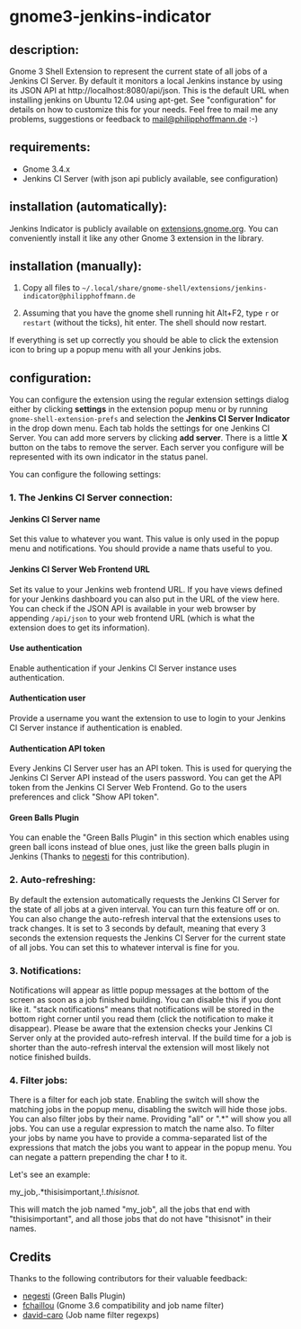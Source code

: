 # gnome3-jenkins-indicator

## description:
Gnome 3 Shell Extension to represent the current state of all jobs of a Jenkins CI Server.
By default it monitors a local Jenkins instance by using its JSON API at http://localhost:8080/api/json.
This is the default URL when installing jenkins on Ubuntu 12.04 using apt-get.
See "configuration" for details on how to customize this for your needs.
Feel free to mail me any problems, suggestions or feedback to mail@philipphoffmann.de :-)

## requirements:
- Gnome 3.4.x
- Jenkins CI Server (with json api publicly available, see configuration)

## installation (automatically):
Jenkins Indicator is publicly available on [extensions.gnome.org](https://extensions.gnome.org/extension/399/jenkins-ci-server-indicator/).
You can conveniently install it like any other Gnome 3 extension in the library.

## installation (manually):
1. Copy all files to `~/.local/share/gnome-shell/extensions/jenkins-indicator@philipphoffmann.de`

2. Assuming that you have the gnome shell running hit Alt+F2, type `r` or `restart` (without the ticks), hit enter. The shell should now restart.

If everything is set up correctly you should be able to click the extension icon to bring up a popup menu with all your Jenkins jobs. 

## configuration:
You can configure the extension using the regular extension settings dialog either by clicking **settings** in the extension popup menu or by running `gnome-shell-extension-prefs` and selection the **Jenkins CI Server Indicator** in the drop down menu. 
Each tab holds the settings for one Jenkins CI Server.
You can add more servers by clicking **add server**.
There is a little **X** button on the tabs to remove the server.
Each server you configure will be represented with its own indicator in the status panel.

You can configure the following settings:

### 1. The Jenkins CI Server connection:
#### Jenkins CI Server name
Set this value to whatever you want. This value is only used in the popup menu and notifications. You should provide a name thats useful to you.

#### Jenkins CI Server Web Frontend URL
Set its value to your Jenkins web frontend URL. If you have views defined for your Jenkins dashboard you can also put in the URL of the view here.
You can check if the JSON API is available in your web browser by appending `/api/json` to your web frontend URL (which is what the extension does to get its information).

#### Use authentication
Enable authentication if your Jenkins CI Server instance uses authentication.

#### Authentication user
Provide a username you want the extension to use to login to your Jenkins CI Server instance if authentication is enabled.

#### Authentication API token
Every Jenkins CI Server user has an API token. This is used for querying the Jenkins CI Server API instead of the users password. You can get the API token from the Jenkins CI Server Web Frontend. Go to the users preferences and click "Show API token".

#### Green Balls Plugin
You can enable the "Green Balls Plugin" in this section which enables using green ball icons instead of blue ones, just like the green balls plugin in Jenkins (Thanks to [negesti](https://github.com/negesti) for this contribution).

### 2. Auto-refreshing:
By default the extension automatically requests the Jenkins CI Server for the state of all jobs at a given interval.
You can turn this feature off or on.
You can also change the auto-refresh interval that the extensions uses to track changes.
It is set to 3 seconds by default, meaning that every 3 seconds the extension requests the Jenkins CI Server for the current state of all jobs.
You can set this to whatever interval is fine for you.

### 3. Notifications:
Notifications will appear as little popup messages at the bottom of the screen as soon as a job finished building.
You can disable this if you dont like it.
"stack notifications" means that notifications will be stored in the bottom right corner until you read them (click the notification to make it disappear).
Please be aware that the extension checks your Jenkins CI Server only at the provided auto-refresh interval.
If the build time for a job is shorter than the auto-refresh interval the extension will most likely not notice finished builds.

### 4. Filter jobs:
There is a filter for each job state. Enabling the switch will show the matching jobs in the popup menu, disabling the switch will hide those jobs.
You can also filter jobs by their name. Providing "all" or ".*" will show you all jobs. You can use a regular expression to match the name also.
To filter your jobs by name you have to provide a comma-separated list of the expressions that match the jobs you want to appear in the popup menu.
You can negate a pattern prepending the char **!** to it.

Let's see an example:

 my_job,.*thisisimportant,!.*thisisnot.*

This will match the job named "my_job", all the jobs that end with "thisisimportant", and all those jobs that do not have "thisisnot" in their names.

## Credits
Thanks to the following contributors for their valuable feedback:
- [negesti](https://github.com/negesti) (Green Balls Plugin)
- [fchaillou](https://github.com/fchaillou) (Gnome 3.6 compatibility and job name filter)
- [david-caro](https://github.com/david-caro) (Job name filter regexps)
